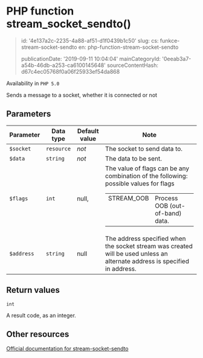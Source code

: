 PHP function stream_socket_sendto()
===================================

> id: '4e137a2c-2235-4a88-af51-d1f0439b1c50'
> slug:
> 	cs: funkce-stream-socket-sendto
> 	en: php-function-stream-socket-sendto
> 
> publicationDate: '2019-09-11 10:04:04'
> mainCategoryId: '0eeab3a7-a54b-46db-a253-ca6100145648'
> sourceContentHash: d67c4ec05768f0a06f25933ef54da868

Availability in `PHP 5.0`

Sends a message to a socket, whether it is connected or not


Parameters
--------------

| Parameter | Data type | Default value | Note |
|-----|-----|-----|-----|
| `$socket` | `resource` | *not* | The socket to send data to. |
| `$data` | `string` | *not* | The data to be sent. |
| `$flags` | `int` | null, | The value of flags can be any combination of the following: <table> possible values for flags <tr valign="top"> <td>STREAM_OOB</td> <td> Process OOB (out-of-band) data. </td> </tr> </table> |
| `$address` | `string` | null | The address specified when the socket stream was created will be used unless an alternate address is specified in address. |


Return values
----------------

`int`

A result code, as an integer.

Other resources
------------

[Official documentation for stream-socket-sendto](https://www.php.net/manual/en/function.stream-socket-sendto.php)
